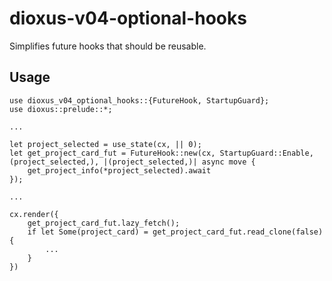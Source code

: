 # dioxus-v04-optional-hooks

Simplifies future hooks that should be reusable.

## Usage

```rust,ignore
use dioxus_v04_optional_hooks::{FutureHook, StartupGuard};
use dioxus::prelude::*;

...

let project_selected = use_state(cx, || 0);
let get_project_card_fut = FutureHook::new(cx, StartupGuard::Enable, (project_selected,), |(project_selected,)| async move {
    get_project_info(*project_selected).await
});

...

cx.render({
    get_project_card_fut.lazy_fetch();
    if let Some(project_card) = get_project_card_fut.read_clone(false) {
        ...
    }
})
```
